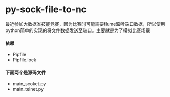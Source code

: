 # py-sock-file-to-nc

最近参加大数据省技能竞赛，因为比赛时可能需要flume监听端口数据，所以使用python简单的实现的将文件数据发送至端口。主要就是为了模拟比赛场景

#### 依赖
- Pipfile
- Pipfile.lock

#### 下面两个是源码文件
- main_scoket.py
- main_telnet.py
